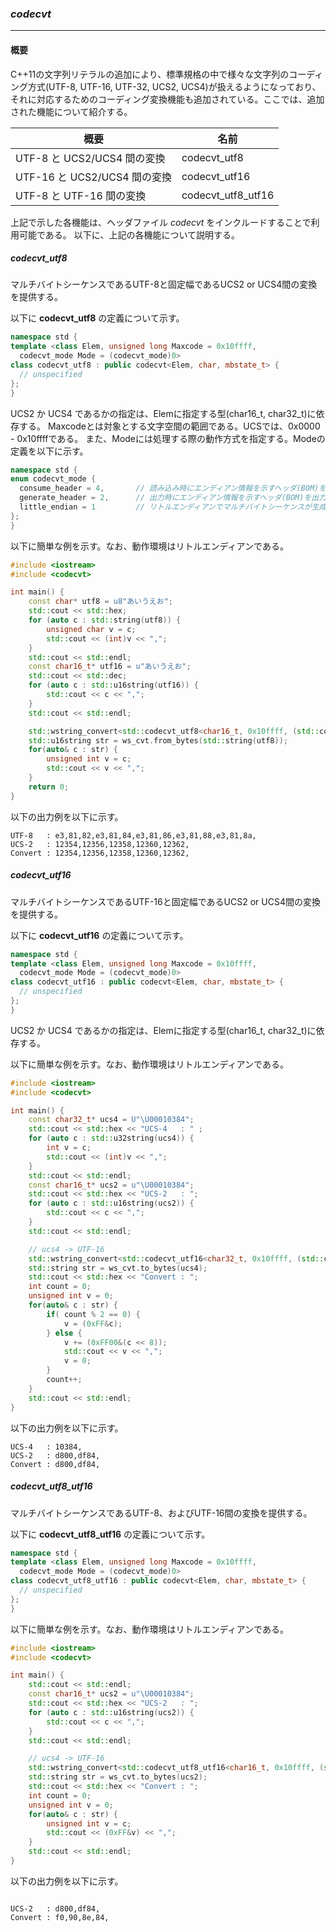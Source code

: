 ### *codecvt*
----
#### 概要
C++11の文字列リテラルの追加により、標準規格の中で様々な文字列のコーディング方式(UTF-8, UTF-16, UTF-32, UCS2, UCS4)が扱えるようになっており、
それに対応するためのコーディング変換機能も追加されている。ここでは、追加された機能について紹介する。

| 概要 | 名前 |
| -- | -- |
| UTF-8 と UCS2/UCS4 間の変換 | codecvt_utf8 |
| UTF-16 と UCS2/UCS4 間の変換 | codecvt_utf16 |
| UTF-8 と UTF-16 間の変換 | codecvt_utf8_utf16 |

上記で示した各機能は、ヘッダファイル *codecvt* をインクルードすることで利用可能である。
以下に、上記の各機能について説明する。

##### codecvt_utf8
マルチバイトシーケンスであるUTF-8と固定幅であるUCS2 or UCS4間の変換を提供する。

以下に **codecvt_utf8** の定義について示す。

```c++
namespace std {
template <class Elem, unsigned long Maxcode = 0x10ffff,
  codecvt_mode Mode = (codecvt_mode)0>
class codecvt_utf8 : public codecvt<Elem, char, mbstate_t> {
  // unspecified
};
}
```

UCS2 か UCS4 であるかの指定は、Elemに指定する型(char16_t, char32_t)に依存する。
Maxcodeとは対象とする文字空間の範囲である。UCSでは、0x0000 - 0x10ffffである。
また、Modeには処理する際の動作方式を指定する。Modeの定義を以下に示す。

```c++
namespace std {
enum codecvt_mode {
  consume_header = 4,       // 読み込み時にエンディアン情報を示すヘッダ(BOM)を処理する
  generate_header = 2,      // 出力時にエンディアン情報を示すヘッダ(BOM)を出力する
  little_endian = 1         // リトルエンディアンでマルチバイトシーケンスが生成されている
};
}
```

以下に簡単な例を示す。なお、動作環境はリトルエンディアンである。

```c++
#include <iostream>
#include <codecvt>

int main() {
    const char* utf8 = u8"あいうえお";
    std::cout << std::hex;
    for (auto c : std::string(utf8)) {
        unsigned char v = c;
        std::cout << (int)v << ",";
    }
    std::cout << std::endl;
    const char16_t* utf16 = u"あいうえお";
    std::cout << std::dec;
    for (auto c : std::u16string(utf16)) {
        std::cout << c << ",";
    }
    std::cout << std::endl;

    std::wstring_convert<std::codecvt_utf8<char16_t, 0x10ffff, (std::codecvt_mode)1>, char16_t> ws_cvt;
    std::u16string str = ws_cvt.from_bytes(std::string(utf8));
    for(auto& c : str) {
        unsigned int v = c;
        std::cout << v << ",";
    }
    return 0;
}
```

以下の出力例を以下に示す。
```
UTF-8   : e3,81,82,e3,81,84,e3,81,86,e3,81,88,e3,81,8a,
UCS-2   : 12354,12356,12358,12360,12362,
Convert : 12354,12356,12358,12360,12362,
```

##### codecvt_utf16
マルチバイトシーケンスであるUTF-16と固定幅であるUCS2 or UCS4間の変換を提供する。

以下に **codecvt_utf16** の定義について示す。

```c++
namespace std {
template <class Elem, unsigned long Maxcode = 0x10ffff,
  codecvt_mode Mode = (codecvt_mode)0>
class codecvt_utf16 : public codecvt<Elem, char, mbstate_t> {
  // unspecified
};
}
```

UCS2 か UCS4 であるかの指定は、Elemに指定する型(char16_t, char32_t)に依存する。

以下に簡単な例を示す。なお、動作環境はリトルエンディアンである。

```c++
#include <iostream>
#include <codecvt>

int main() {
    const char32_t* ucs4 = U"\U00010384";
    std::cout << std::hex << "UCS-4   : " ;
    for (auto c : std::u32string(ucs4)) {
        int v = c;
        std::cout << (int)v << ",";
    }
    std::cout << std::endl;
    const char16_t* ucs2 = u"\U00010384";
    std::cout << std::hex << "UCS-2   : ";
    for (auto c : std::u16string(ucs2)) {
        std::cout << c << ",";
    }
    std::cout << std::endl;

    // ucs4 -> UTF-16
    std::wstring_convert<std::codecvt_utf16<char32_t, 0x10ffff, (std::codecvt_mode)1>, char32_t> ws_cvt;
    std::string str = ws_cvt.to_bytes(ucs4);
    std::cout << std::hex << "Convert : ";
    int count = 0;
    unsigned int v = 0;
    for(auto& c : str) {
        if( count % 2 == 0) {
            v = (0xFF&c);
        } else {
            v += (0xFF00&(c << 8));
            std::cout << v << ",";
            v = 0;
        }
        count++;
    }
    std::cout << std::endl;
}
```

以下の出力例を以下に示す。

```
UCS-4   : 10384,
UCS-2   : d800,df84,
Convert : d800,df84,
```


##### codecvt_utf8_utf16
マルチバイトシーケンスであるUTF-8、およびUTF-16間の変換を提供する。

以下に **codecvt_utf8_utf16** の定義について示す。

```c++
namespace std {
template <class Elem, unsigned long Maxcode = 0x10ffff,
  codecvt_mode Mode = (codecvt_mode)0>
class codecvt_utf8_utf16 : public codecvt<Elem, char, mbstate_t> {
  // unspecified
};
}
```

以下に簡単な例を示す。なお、動作環境はリトルエンディアンである。
```c++
#include <iostream>
#include <codecvt>

int main() {
    std::cout << std::endl;
    const char16_t* ucs2 = u"\U00010384";
    std::cout << std::hex << "UCS-2   : ";
    for (auto c : std::u16string(ucs2)) {
        std::cout << c << ",";
    }
    std::cout << std::endl;

    // ucs4 -> UTF-16
    std::wstring_convert<std::codecvt_utf8_utf16<char16_t, 0x10ffff, (std::codecvt_mode)1>, char16_t> ws_cvt;
    std::string str = ws_cvt.to_bytes(ucs2);
    std::cout << std::hex << "Convert : ";
    int count = 0;
    unsigned int v = 0;
    for(auto& c : str) {
        unsigned int v = c;
        std::cout << (0xFF&v) << ",";
    }
    std::cout << std::endl;
}
```

以下の出力例を以下に示す。
```

UCS-2   : d800,df84,
Convert : f0,90,8e,84,
```
